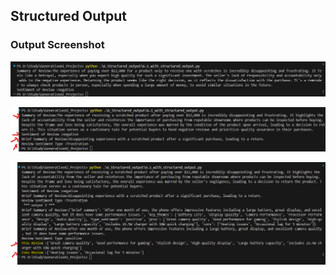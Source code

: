## Structured Output

### Output Screenshot

![alt text](image.png)

![alt text](image-1.png)

![alt text](image-2.png)